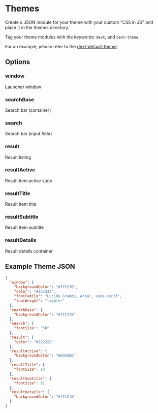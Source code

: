 # Themes

Create a JSON module for your theme with your custom "CSS in JS" and place it in the themes directory.

Tag your theme modules with the keywords: `dext`, and `dext-theme`.

For an example, please refer to the [dext-default-theme](https://github.com/DextApp/dext-default-theme).

## Options

### window

Launcher window

### searchBase

Search bar (container)

### search

Search bar (input field)

### result

Result listing

### resultActive

Result item active state

### resultTitle

Result item title

### resultSubtitle

Result item subtitle

### resultDetails

Result details container

## Example Theme JSON

```json
{
  "window": {
    "backgroundColor": "#f7f2f0",
    "color": "#333333",
    "fontFamily": "Lucida Grande, Arial, sans-serif",
    "fontWeight": "lighter"
  },
  "searchBase": {
    "backgroundColor": "#f7f2f0"
  },
  "search": {
    "fontSize": "50"
  },
  "result": {
    "color": "#222222"
  },
  "resultActive": {
    "backgroundColor": "#dddddd"
  },
  "resultTitle": {
    "fontSize": 18
  },
  "resultSubtitle": {
    "fontSize": 11
  },
  "resultDetails": {
    "backgroundColor": "#f7f2f0"
  }
}
```
